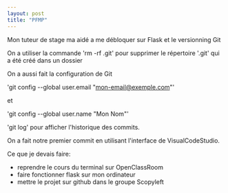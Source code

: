 ```yaml
---
layout: post
title: "PFMP"
---
```


Mon tuteur de stage ma aidé a me débloquer sur Flask et le versionning Git

On a utiliser la commande 'rm -rf .git' pour supprimer le répertoire '.git'
qui a été créé dans un dossier

On a aussi fait la configuration de Git

'git config --global user.email "mon-email@exemple.com"'

 et

'git config --global user.name "Mon Nom"'

'git log' pour afficher l'historique des commits.

On a fait notre premier commit en utilisant l'interface de VisualCodeStudio.

Ce que je devais faire: 

- reprendre le cours du terminal sur OpenClassRoom
- faire fonctionner flask sur mon ordinateur
- mettre le projet sur github dans le groupe Scopyleft